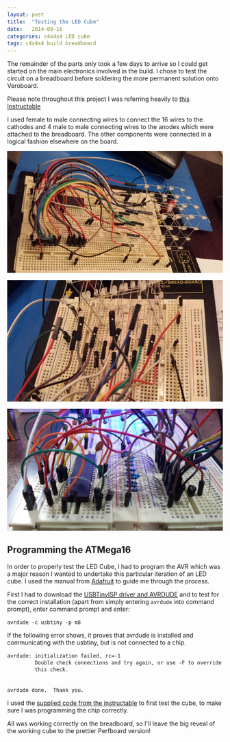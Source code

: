 ```yaml
---
layout: post
title:  "Testing the LED Cube"
date:   2014-09-16
categories: c4x4x4 LED cube
tags: c4x4x4 build breadboard
---
```


The remainder of the parts only took a few days to arrive so I could get started on the main electronics involved in the build. I chose to test the circuit on a breadboard before soldering the more permanent solution onto Veroboard.

<!--more-->

Please note throughout this project I was referring heavily to [this Instructable][Instructable]

I used female to male connecting wires to connect the 16 wires to the cathodes and 4 male to male connecting wires to the anodes which were attached to the breadboard. The other components were connected in a logical fashion elsewhere on the board.

![Breadboard Setup](/images/c4x4x4/breadboard01.jpg)

![Breadboard Setup](/images/c4x4x4/breadboard04.jpg)

![Breadboard Setup](/images/c4x4x4/breadboard03.jpg)

## Programming the ATMega16

In order to properly test the LED Cube, I had to program the AVR which was a major reason I wanted to undertake this particular iteration of an LED cube. I used the manual from [Adafruit][USBtinyISP] to guide me through the process.

First I had to download the [USBTinyISP driver and AVRDUDE][driver] and to test for the correct installation (apart from simply entering `avrdude` into command prompt), enter command prompt and enter:

```
avrdude -c usbtiny -p m8 
```

If the following error shows, it proves that avrdude is installed and communicating with the usbtiny, but is not connected to a chip.

```
avrdude: initialization failed, rc=-1
         Double check connections and try again, or use -F to override
         this check.


avrdude done.  Thank you.
```


I used the [supplied code from the instructable][Instructable] to first test the cube, to make sure I was programming the chip correctly.



All was working correctly on the breadboard, so I'll leave the big reveal of the working cube to the prettier Perfboard version!

[Instructable]: http://www.instructables.com/id/LED-Cube-4x4x4/
[USBtinyISP]: https://learn.adafruit.com/usbtinyisp/use-it
[driver]: https://learn.adafruit.com/usbtinyisp/drivers
[AVRDUDE]: https://learn.adafruit.com/usbtinyisp/drivers